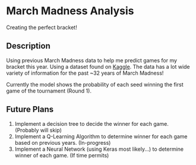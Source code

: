 # March Madness Analysis
Creating the perfect bracket!

## Description
Using previous March Madness data to help me predict games for my bracket this year. Using a dataset found on [Kaggle](https://www.kaggle.com/c/march-machine-learning-mania-2017). The data has a lot wide variety of information for the past ~32 years of March Madness!

Currently the model shows the probability of each seed winning the first game of the tournament (Round 1).

## Future Plans
1. Implement a decision tree to decide the winner for each game. (Probably will skip)
2. Implement a Q-Learning Algorithm to determine winner for each game based on previous years. (In-progress)
3. Implement a Neural Network (using Keras most likely...) to determine winner of each game. (If time permits)
